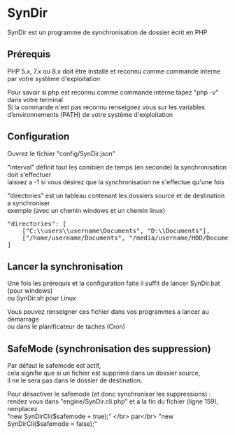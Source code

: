 # SynDir

SynDir est un programme de synchronisation de dossier écrit en PHP

## Prérequis

PHP 5.x, 7.x ou 8.x doit être installé et reconnu comme commande interne par votre système d'exploitation

Pour savoir si php est reconnu comme commande interne tapez "php -v" dans votre terminal</br>
Si la commande n'est pas reconnu renseignez vous sur les variables d’environnements (PATH) de votre système d'exploitation

## Configuration 

Ouvrez le fichier "config/SynDir.json"

"interval" définit tout les combien de temps (en seconde) la synchronisation doit s'effectuer</br>
laissez a -1 si vous désirez que la synchronisation ne s'effectue qu'une fois

"directories" est un tableau contenant les dossiers source et de destination a synchroniser </br>
exemple (avec un chemin windows et un chemin linux)
<pre>
"directories": [
    ["C:\\users\\username\Documents", "D:\\Documents"],
    ["/home/username/Documents", "/media/username/HDD/Documents"]
]
</pre>
## Lancer la synchronisation

Une fois les prérequis et la configuration faite il suffit de lancer SynDir.bat (pour windows)</br>
ou SynDir.sh pour Linux

Vous pouvez renseigner ces fichier dans vos programmes a lancer au démarrage </br>
ou dans le planificateur de taches (Cron)

## SafeMode (synchronisation des suppression)
Par défaut le safemode est actif, </br>
cela signifie que si un fichier est supprimé dans un dossier source, </br>
il ne le sera pas dans le dossier de destination.</br>

Pour désactiver le safemode (et donc synchroniser les suppressions) :</br>
rendez vous dans "engine/SynDir.cli.php" et a la fin du fichier (ligne 159), remplacez</br>
"new SynDirCli($safemode = true);" </br>
par</br>
"new SynDirCli($safemode = false);"
